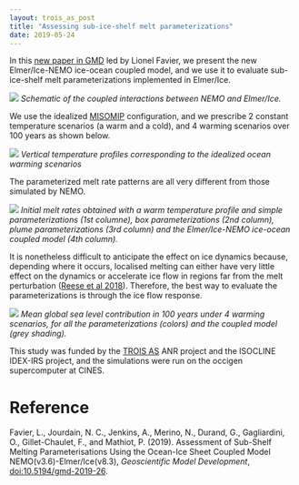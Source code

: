```yaml
---
layout: trois_as_post
title: "Assessing sub-ice-shelf melt parameterizations"
date: 2019-05-24
---
```


In this [new paper in GMD][1] led by Lionel Favier, we present the new Elmer/Ice-NEMO ice-ocean coupled model, and we use it to evaluate sub-ice-shelf melt parameterizations implemented in Elmer/Ice.

![]({{site.url}}projects_dir/img/Favier_2019_Fig1.png)
*Schematic of the coupled interactions between NEMO and Elmer/Ice.* 

We use the idealized [MISOMIP][2] configuration, and we prescribe 2 constant temperature scenarios (a warm and a cold), and 4 warming scenarios over 100 years as shown below.

![]({{site.url}}projects_dir/img/Favier_2019_Fig3a.png)
*Vertical temperature profiles corresponding to the idealized ocean warming scenarios*

The parameterized melt rate patterns are all very different from those simulated by NEMO. 

![]({{site.url}}projects_dir/img/Favier_2019_Fig4.png)
*Initial melt rates obtained with a warm temperature profile and simple parameterizations (1st columne), box parameterizations (2nd column), plume parameterizations (3rd column) and the Elmer/Ice-NEMO ice-ocean coupled model (4th column).*

It is nonetheless difficult to anticipate the effect on ice dynamics because, depending where it occurs, localised melting can either have very little effect on the dynamics or accelerate ice flow in regions far from the melt perturbation ([Reese et al 2018][3]). Therefore, the best way to evaluate the parameterizations is through the ice flow response.

![]({{site.url}}projects_dir/img/Favier_2019_Fig6.png)
*Mean global sea level contribution in 100 years under 4 warming scenarios, for all the parameterizations (colors) and the coupled model (grey shading).*

This study was funded by the [TROIS AS][4] ANR project and the ISOCLINE IDEX-IRS project, and the simulations were run on the occigen supercomputer at CINES.

# Reference
Favier, L., Jourdain, N. C., Jenkins, A., Merino, N., Durand, G., Gagliardini, O., Gillet-Chaulet, F., and Mathiot, P. (2019). Assessment of Sub-Shelf Melting Parameterisations Using the Ocean-Ice Sheet Coupled Model NEMO(v3.6)-Elmer/Ice(v8.3), _Geoscientific Model Development_, [doi:10.5194/gmd-2019-26](https://doi.org/10.5194/gmd-2019-26).

[1]: https://www.geosci-model-dev-discuss.net/gmd-2019-26/
[2]: https://www.geosci-model-dev.net/9/2471/2016/
[3]: https://www.nature.com/articles/s41558-017-0020-x
[4]: http://nicojourdain.github.io/projects_dir/trois_as


